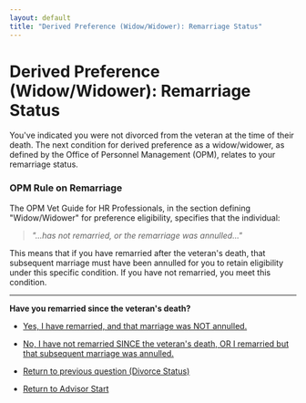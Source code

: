 ```yaml
---
layout: default
title: "Derived Preference (Widow/Widower): Remarriage Status"
---
```


# Derived Preference (Widow/Widower): Remarriage Status

You've indicated you were not divorced from the veteran at the time of their death. The next condition for derived preference as a widow/widower, as defined by the Office of Personnel Management (OPM), relates to your remarriage status.

### OPM Rule on Remarriage

The OPM Vet Guide for HR Professionals, in the section defining "Widow/Widower" for preference eligibility, specifies that the individual:

> *"...has not remarried, or the remarriage was annulled..."*

This means that if you have remarried after the veteran's death, that subsequent marriage must have been annulled for you to retain eligibility under this specific condition. If you have not remarried, you meet this condition.

---

**Have you remarried since the veteran's death?**

*   [Yes, I have remarried, and that marriage was NOT annulled.](./ineligible_derived_widow_remarried.md)
*   [No, I have not remarried SINCE the veteran's death, OR I remarried but that subsequent marriage was annulled.](./derived_widow_vetservice_condition.md)

*   [Return to previous question (Divorce Status)](./derived_widow_divorced.md)
*   [Return to Advisor Start](./start.md)
